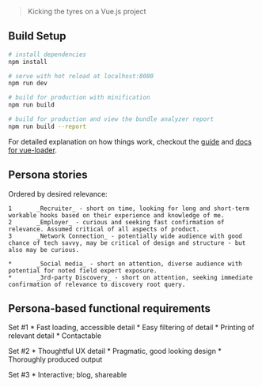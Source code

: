 > Kicking the tyres on a Vue.js project

## Build Setup

``` bash
# install dependencies
npm install

# serve with hot reload at localhost:8080
npm run dev

# build for production with minification
npm run build

# build for production and view the bundle analyzer report
npm run build --report
```

For detailed explanation on how things work, checkout the [guide](http://vuejs-templates.github.io/webpack/) and [docs for vue-loader](http://vuejs.github.io/vue-loader).

## Persona stories

Ordered by desired relevance:

	1		_Recruiter_ - short on time, looking for long and short-term workable hooks based on their experience and knowledge of me.
	2		_Employer_ - curious and seeking fast confirmation of relevance. Assumed critical of all aspects of product.
	3		_Network Connection_ - potentially wide audience with good chance of tech savvy, may be critical of design and structure - but also may be curious.

	*		_Social media_ - short on attention, diverse audience with potential for noted field expert exposure.
	*		_3rd-party Discovery_ - short on attention, seeking immediate confirmation of relevance to discovery root query.


## Persona-based functional requirements

Set #1
	*		Fast loading, accessible detail
	*		Easy filtering of detail
	*		Printing of relevant detail
	*		Contactable

Set #2
	*		Thoughtful UX detail
	*		Pragmatic, good looking design
	*		Thoroughly produced output

Set #3
	*		Interactive; blog, shareable
